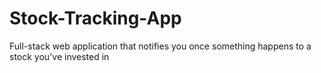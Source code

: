 # Stock-Tracking-App
Full-stack web application that notifies you once something happens to a stock you've invested in
